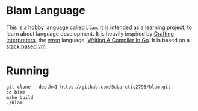 # Blam Language
This is a hobby language called `blam`. It is intended as a learning project, to learn about language development.
It is heavily inspired by [Crafting Interpreters](https://craftinginterpreters.com), the [wren](https://wren.io/) language, [Writing A Compiler In Go](https://compilerbook.com/). It is based on a [stack based vm](https://en.wikipedia.org/wiki/Stack_machine).

# Running
```console
git clone --depth=1 https://github.com/Subarctic2796/blam.git
cd blam
make build
./blam
```
